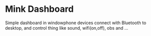 # Mink Dashboard

Simple dashboard in windowphone devices connect with Bluetooth to desktop, and control thing like sound, wifi(on,off), obs and ...
